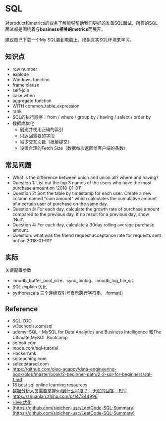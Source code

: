 # SQL

对product和metrics的业务了解能够帮助我们更好的准备SQL面试，所有的SQL面试都是围绕着**与business相关的metrics**而展开。

建议自己下载一个My SQL装到电脑上，模拟真实SQL环境来学习。

## 知识点
- row number
- explode
- Windows function
- frame clause
- self-join
- case when
- aggregate function
- WITH common_table_expression
- rank
- SQL的执行顺序：from / where / group by / having / select / order by
- 数据库优化
  - 创建并使用正确的索引
  - 只返回需要的字段
  - 减少交互次数（批量提交）
  - 设置合理的Fetch Size（数据每次返回给客户端的条数）

## 常见问题
- What is the difference between union and union all? where and having?
- Question 1: List out the top 3 names of the users who have the most purchase amount on '2018-01-01'
- Question 2: Sort the table by timestamp for each user. Create a new column named "cum amount" which calculates the cumulative amount of a certain user of purchase on the same day.
- Question 3: For each day, calculate the growth rate of purchase amount compared to the previous day. if no result for a previous day, show 'Null'.
- Question 4: For each day, calculate a 30day rolling average purchase amount.
- Question: what was the friend request acceptance rate for requests sent out on 2018-01-01?

## 实际
关键配置参数
- innodb_buffer_pool_size、sync_binlog、innodb_log_file_siz
- SQL explain 优化
- python\scala 三个连续双引号表示跨行字符串，.format() 

## Reference
- SQL ZOO 
- w3schools.com/sql
- udemy: SQL - MySQL for Data Analytics and Business Intelligence 和The Ultimate MySQL Bootcamp
- sqlbolt.com
- mode.com/sql-tutorial
- Hackerrank
- sqlteaching.com
- selectstarsql.com
- https://github.com/oleg-agapov/data-engineering-book/blob/master/book/2-beginner-path/2-2-sql-for-beginners/sql-1.md
- 18 best sql online learning resources
- [数据分析人员需要掌握sql到什么程度？ - 无眠的回答 - 知乎](https://www.zhihu.com/question/379694223/answer/1118850805)
- https://zhuanlan.zhihu.com/p/147344996
- [Hive 优化](https://zhuanlan.zhihu.com/p/102475087)
- [https://github.com/siqichen-usc/LeetCode-SQL-Summary](https://github.com/siqichen-usc/LeetCode-SQL-Summary)
